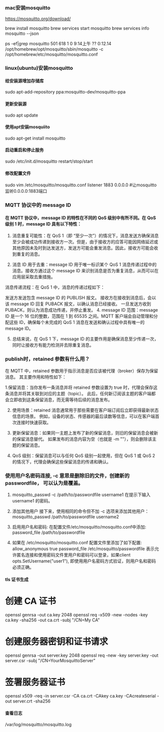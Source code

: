 ### mac安装mosquitto
https://mosquitto.org/download/

brew install mosquitto
brew services start mosquitto
brew services info mosquitto  --json

 ps -ef|grep mosquitto
  501   618     1   0  9:14上午 ??         0:12.14 /opt/homebrew/opt/mosquitto/sbin/mosquitto -c /opt/homebrew/etc/mosquitto/mosquitto.conf
### linux(ubuntu)安装mosquitto
#### 给安装源增加存储库

sudo apt-add-repository ppa:mosquitto-dev/mosquitto-ppa
#### 更新安装源
sudo apt update 
#### 使用apt安装mosquiito

sudo apt-get install mosquitto
#### 启动重启和停止服务

sudo /etc/init.d/mosquitto restart/stop/start

#### 修改配置文件
sudo vim /etc/mosquitto/mosquitto.conf
listener 1883 0.0.0.0 #让mosquitto监听0.0.0.0:1883端口

### MQTT 协议中的 message ID
#### 在 MQTT 协议中，message ID 的特性在不同的 QoS 级别中有所不同。在 QoS 级别 1 时，message ID 具有以下特性：

1. 消息重复可能性：在 QoS 1（即 “至少一次”）的情况下，消息发送方确保消息至少会被成功传递到接收方一次。但是，由于接收方的应答可能因网络延迟或其他原因未及时到达发送方，发送方可能会重发消息。因此，接收方可能会收到重复的消息。

2. 消息 ID 用于去重：message ID 用于唯一标识某个 QoS 1 消息传递过程中的消息。接收方通过这个 message ID 来识别消息是否为重复消息，从而可以在应用层采取去重措施。

消息传递流程：在 QoS 1 中，消息的传递过程如下：

发送方发送包含 message ID 的 PUBLISH 报文。
接收方在接收到消息后，会以该 message ID 回复 PUBACK 报文，以确认消息已经接收。
一旦发送方收到 PUBACK，则认为消息成功传递，并停止重发。
4. message ID 范围：message ID 是一个 16 位的整数，范围在 1 到 65535 之间。MQTT 客户端会自动管理和分配这些 ID，确保每个未完成的 QoS 1 消息在发送和确认过程中具有唯一的 message ID。

5. 总结来说，在 QoS 1 下，message ID 的主要作用是确保消息至少传递一次，同时让接收方有能力检测并去除重复消息。

### publish时，retained 参数有什么用？

在 MQTT 中，retained 参数用于指示消息是否应该被代理（broker）保存为保留消息。
其主要作用和特性如下：

1.保留消息：当你发布一条消息并将 retained 参数设置为 true 时，代理会保存这条消息并将其关联到对应的主题（topic）。
此后，任何新订阅该主题的客户端都会立即收到这条保留消息，而无需等待后续的消息发布。

2. 使用场景：retained 消息通常用于那些需要在客户端订阅后立即获得最新状态信息的场景。
例如，设备的状态、传感器的最后读数等信息，可以在客户端首次连接时快速获取。

3. 更新保留消息：如果同一主题上发布了新的保留消息，则旧的保留消息会被新的保留消息替代。
如果发布的消息内容为空（也就是 -m ""），则会删除该主题的保留消息。

4. QoS 级别：保留消息可以与任何 QoS 级别一起使用，但在 QoS 1 或 QoS 2 的情况下，代理会确保这些保留消息的传递和确认。

### 使用用户名密码连接, -c 意思是删除旧的文件，创建新的passwordfile， 可以认为是覆盖。
1. mosquitto_passwd -c /path/to/passwordfile username1
在提示下输入 username1 的密码。

2. 添加其他用户
接下来，使用相同的命令但不加 -c 选项来添加其他用户：
mosquitto_passwd /path/to/passwordfile username2

3. 启用用户名和密码: 在配置文件/etc/mosquitto/mosquitto.conf中添加:
password_file /path/to/passwordfile

4. 如果在 /etc/mosquitto/mosquitto.conf 配置文件里添加了如下配置:
	allow_anonymous true
	password_file /etc/mosquitto/passwordfile
	表示允许匿名连接和使用密码文件里用户和密码可以登录，如果client opts.SetUsername("user1"), 即使用用户名密码方式验证，则用户名和密码必须正确。

#### tls 证书生成
# 创建 CA 证书
openssl genrsa -out ca.key 2048
openssl req -x509 -new -nodes -key ca.key -sha256 -out ca.crt -subj "/CN=My CA"

# 创建服务器密钥和证书请求
openssl genrsa -out server.key 2048
openssl req -new -key server.key -out server.csr -subj "/CN=YourMosquittoServer"

# 签署服务器证书
openssl x509 -req -in server.csr -CA ca.crt -CAkey ca.key -CAcreateserial -out server.crt -sha256


#### 查看日志
/var/log/mosquitto/mosquitto.log 
